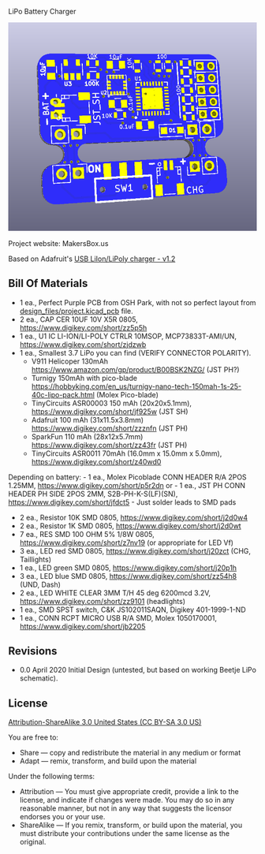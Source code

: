 LiPo Battery Charger

![LiPo](project.png) 

Project website: MakersBox.us

Based on Adafruit's [USB LiIon/LiPoly charger - v1.2](https://learn.adafruit.com/li-ion-and-lipoly-batteries/downloads)


Bill Of Materials
----------------
- 1 ea., Perfect Purple PCB from OSH Park, with not so perfect layout from [design_files/project.kicad_pcb](project.kicad_pcb) file.
- 2 ea., CAP CER 10UF 10V X5R 0805, https://www.digikey.com/short/zz5p5h
- 1 ea., U1 IC LI-ION/LI-POLY CTRLR 10MSOP, MCP73833T-AMI/UN, https://www.digikey.com/short/zjdzwb
- 1 ea., Smallest 3.7 LiPo you can find (VERIFY CONNECTOR POLARITY).
	- V911 Helicoper 130mAh https://www.amazon.com/gp/product/B00BSK2NZG/ (JST PH?)
	- Turnigy 150mAh with pico-blade https://hobbyking.com/en_us/turnigy-nano-tech-150mah-1s-25-40c-lipo-pack.html (Molex Pico-blade)
	- TinyCircuits ASR00003 150 mAh (20x20x5.1mm), https://www.digikey.com/short/jf925w (JST SH)
	- Adafruit 100 mAh (31x11.5x3.8mm) https://www.digikey.com/short/zzznfn (JST PH)
	- SparkFun 110 mAh (28x12x5.7mm) https://www.digikey.com/short/zz43fr (JST PH)
	- TinyCircuits ASR0011 70mAh (16.0mm x 15.0mm x 5.0mm), https://www.digikey.com/short/z40wd0
	
Depending on battery:
	- 1 ea., Molex Picoblade CONN HEADER R/A 2POS 1.25MM, https://www.digikey.com/short/p5r2dn or 
	- 1 ea., JST PH CONN HEADER PH SIDE 2POS 2MM, S2B-PH-K-S(LF)(SN), https://www.digikey.com/short/jfdct5
	- Just solder leads to SMD pads
- 2 ea., Resistor 10K SMD 0805, https://www.digikey.com/short/j2d0w4
- 2 ea., Resistor 1K SMD 0805, https://www.digikey.com/short/j2d0wt
- 7 ea., RES SMD 100 OHM 5% 1/8W 0805, https://www.digikey.com/short/z7nv19 (or appropriate for LED Vf)
- 3 ea., LED red SMD 0805, https://www.digikey.com/short/j20zct (CHG, Taillights)
- 1 ea., LED green SMD 0805, https://www.digikey.com/short/j20p1h
- 3 ea., LED blue SMD 0805, https://www.digikey.com/short/zz54h8 (UND, Dash) 
- 2 ea., LED WHITE CLEAR 3MM T/H 45 deg 6200mcd 3.2V, https://www.digikey.com/short/zz9101 (headlights)
- 1 ea., SMD SPST switch, C&K JS102011SAQN, Digikey 401-1999-1-ND
- 1 ea., CONN RCPT MICRO USB R/A SMD, Molex 1050170001, https://www.digikey.com/short/jb2205


Revisions
------------------
- 0.0 April 2020 Initial Design (untested, but based on working Beetje LiPo schematic).


License
----------------
[Attribution-ShareAlike 3.0 United States (CC BY-SA 3.0 US)](https://creativecommons.org/licenses/by-sa/3.0/us/)

You are free to:

- Share — copy and redistribute the material in any medium or format
- Adapt — remix, transform, and build upon the material

Under the following terms:

- Attribution — You must give appropriate credit, provide a link to the license, and indicate if changes were made. You may do so in any reasonable manner, but not in any way that suggests the licensor endorses you or your use.
- ShareAlike — If you remix, transform, or build upon the material, you must distribute your contributions under the same license as the original.